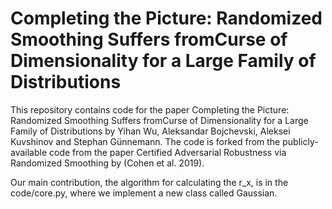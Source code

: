 # Completing the Picture: Randomized Smoothing Suffers fromCurse of Dimensionality for a Large Family of Distributions
This repository contains code for the paper Completing the Picture: Randomized Smoothing Suffers fromCurse of Dimensionality for a Large Family of Distributions by Yihan Wu, Aleksandar Bojchevski, Aleksei Kuvshinov and Stephan Günnemann. The code is forked from the publicly-available code from the paper Certified Adversarial Robustness via Randomized Smoothing by (Cohen et al. 2019).

Our main contribution, the algorithm for calculating the r_x, is in the code/core.py, where we implement a new class called Gaussian.

